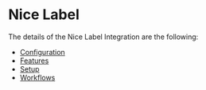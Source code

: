 ﻿# Nice Label

The details of the Nice Label Integration are the following:
* [Configuration](/AMSOsram/techspec>connectiot>iotequipmenttypes>niceLabel>niceLabel-Configuration)
* [Features](/AMSOsram/techspec>connectiot>iotequipmenttypes>niceLabel>niceLabel-Features)
* [Setup](/AMSOsram/techspec>connectiot>iotequipmenttypes>niceLabel>niceLabel-Setup)
* [Workflows](/AMSOsram/techspec>connectiot>iotequipmenttypes>niceLabel>niceLabel-Workflows)



